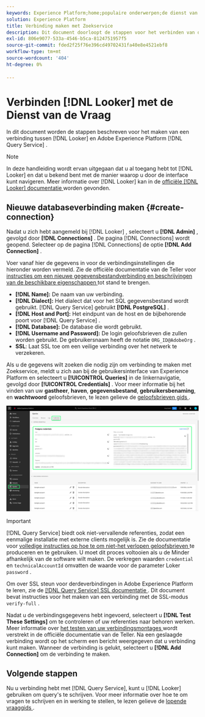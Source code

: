 ```yaml
---
keywords: Experience Platform;home;populaire onderwerpen;de dienst van de Vraag;de vraagdienst;Leider;Leider;verbindt met de vraagdienst;
solution: Experience Platform
title: Verbinding maken met Zoekservice
description: Dit document doorloopt de stappen voor het verbinden van de Teller met de Dienst van de Vraag van Adobe Experience Platform.
exl-id: 806e9077-533a-4546-b5ca-8124751957f5
source-git-commit: fded2f25f76e396cd49702431fa40e8e4521ebf8
workflow-type: tm+mt
source-wordcount: '404'
ht-degree: 0%

---
```


# Verbinden [!DNL Looker] met de Dienst van de Vraag

In dit document worden de stappen beschreven voor het maken van een verbinding tussen [!DNL Looker] en Adobe Experience Platform [!DNL Query Service] .

>[!NOTE]
>
> In deze handleiding wordt ervan uitgegaan dat u al toegang hebt tot [!DNL Looker] en dat u bekend bent met de manier waarop u door de interface kunt navigeren. Meer informatie over [!DNL Looker] kan in de [ officiële  [!DNL Looker]  documentatie ](https://docs.looker.com/) worden gevonden.

## Nieuwe databaseverbinding maken {#create-connection}

Nadat u zich hebt aangemeld bij [!DNL Looker] , selecteert u **[!DNL Admin]** , gevolgd door **[!DNL Connections]** . De pagina [!DNL Connections] wordt geopend. Selecteer op de pagina [!DNL Connections] de optie **[!DNL Add Connection]** .

Voer vanaf hier de gegevens in voor de verbindingsinstellingen die hieronder worden vermeld. Zie de officiële documentatie van de Teller voor [ instructies om een nieuwe gegevensbestandverbinding en beschrijvingen van de beschikbare eigenschappen ](https://cloud.google.com/looker/docs/connecting-to-your-db#creating_a_new_database_connection) tot stand te brengen.

- **[!DNL Name]:** De naam van uw verbinding.
- **[!DNL Dialect]:** Het dialect dat voor het SQL gegevensbestand wordt gebruikt. [!DNL Query Service] gebruikt **[!DNL PostgreSQL]** .
- **[!DNL Host and Port]:** Het eindpunt van de host en de bijbehorende poort voor [!DNL Query Service] .
- **[!DNL Database]:** De database die wordt gebruikt.
- **[!DNL Username and Password]:** De login geloofsbrieven die zullen worden gebruikt. De gebruikersnaam heeft de notatie `ORG_ID@AdobeOrg` .
- **SSL**: Laat SSL toe om een veilige verbinding over het netwerk te verzekeren.

Als u de gegevens wilt zoeken die nodig zijn om verbinding te maken met Zoekservice, meldt u zich aan bij de gebruikersinterface van Experience Platform en selecteert u **[!UICONTROL Queries]** in de linkernavigatie, gevolgd door **[!UICONTROL Credentials]** . Voor meer informatie bij het vinden van uw **gastheer**, **haven**, **gegevensbestand**, **gebruikersbenaming**, en **wachtwoord** geloofsbrieven, te lezen gelieve de [ geloofsbrieven gids ](../ui/credentials.md).

![ de pagina van Geloofsbrieven van de werkruimte van de Vragen van Experience Platform met Geloofsbrieven en de Verpletterende Gemaakte Referenties.](../images/clients/looker/query-service-credentials-page.png)

>[!IMPORTANT]
>
>[!DNL Query Service] biedt ook niet-vervallende referenties, zodat een eenmalige installatie met externe clients mogelijk is. Zie de documentatie voor [ volledige instructies op hoe te om niet-het verlopen geloofsbrieven ](../ui/credentials.md#non-expiring-credentials) te produceren en te gebruiken. U moet dit proces voltooien als u de Minder afhankelijk van de software wilt maken. De verkregen waarden `credential` en `technicalAccountId` omvatten de waarde voor de parameter Loker `password` .

Om over SSL steun voor derdeverbindingen in Adobe Experience Platform te leren, zie de [[!DNL Query Service]  SSL documentatie ](./ssl-modes.md). Dit document bevat instructies voor het maken van een verbinding met de SSL-modus `verify-full` .

Nadat u de verbindingsgegevens hebt ingevoerd, selecteert u **[!DNL Test These Settings]** om te controleren of uw referenties naar behoren werken. Meer informatie over [ het testen van uw verbindingsmontages ](https://cloud.google.com/looker/docs/connecting-to-your-db#testing_your_connection_settings) wordt verstrekt in de officiële documentatie van de Teller. Na een geslaagde verbinding wordt op het scherm een bericht weergegeven dat u verbinding kunt maken. Wanneer de verbinding is gelukt, selecteert u **[!DNL Add Connection]** om de verbinding te maken.

## Volgende stappen

Nu u verbinding hebt met [!DNL Query Service], kunt u [!DNL Looker] gebruiken om query&#39;s te schrijven. Voor meer informatie over hoe te om vragen te schrijven en in werking te stellen, te lezen gelieve de [ lopende vraaggids ](../best-practices/writing-queries.md).
